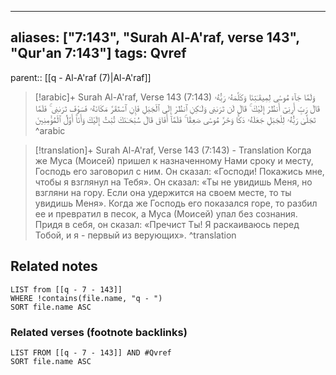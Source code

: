 
---
aliases: ["7:143", "Surah Al-A'raf, verse 143", "Qur'an 7:143"]
tags: Qvref
---

parent:: [[q - Al-A'raf (7)|Al-A'raf]]

> [!arabic]+ Surah Al-A'raf, Verse 143 (7:143)
> <span class="quran-arabic">وَلَمَّا جَآءَ مُوسَىٰ لِمِيقَـٰتِنَا وَكَلَّمَهُۥ رَبُّهُۥ قَالَ رَبِّ أَرِنِىٓ أَنظُرْ إِلَيْكَ ۚ قَالَ لَن تَرَىٰنِى وَلَـٰكِنِ ٱنظُرْ إِلَى ٱلْجَبَلِ فَإِنِ ٱسْتَقَرَّ مَكَانَهُۥ فَسَوْفَ تَرَىٰنِى ۚ فَلَمَّا تَجَلَّىٰ رَبُّهُۥ لِلْجَبَلِ جَعَلَهُۥ دَكًّا وَخَرَّ مُوسَىٰ صَعِقًا ۚ فَلَمَّآ أَفَاقَ قَالَ سُبْحَـٰنَكَ تُبْتُ إِلَيْكَ وَأَنَا۠ أَوَّلُ ٱلْمُؤْمِنِينَ</span>
^arabic

> [!translation]+ Surah Al-A'raf, Verse 143 (7:143) - Translation
> Когда же Муса (Моисей) пришел к назначенному Нами сроку и месту, Господь его заговорил с ним. Он сказал: «Господи! Покажись мне, чтобы я взглянул на Тебя». Он сказал: «Ты не увидишь Меня, но взгляни на гору. Если она удержится на своем месте, то ты увидишь Меня». Когда же Господь его показался горе, то разбил ее и превратил в песок, а Муса (Моисей) упал без сознания. Придя в себя, он сказал: «Пречист Ты! Я раскаиваюсь перед Тобой, и я - первый из верующих».
^translation



## Related notes
```dataview
LIST from [[q - 7 - 143]]
WHERE !contains(file.name, "q - ")
SORT file.name ASC
```

### Related verses (footnote backlinks)
```dataview
LIST FROM [[q - 7 - 143]] AND #Qvref
SORT file.name ASC
```

